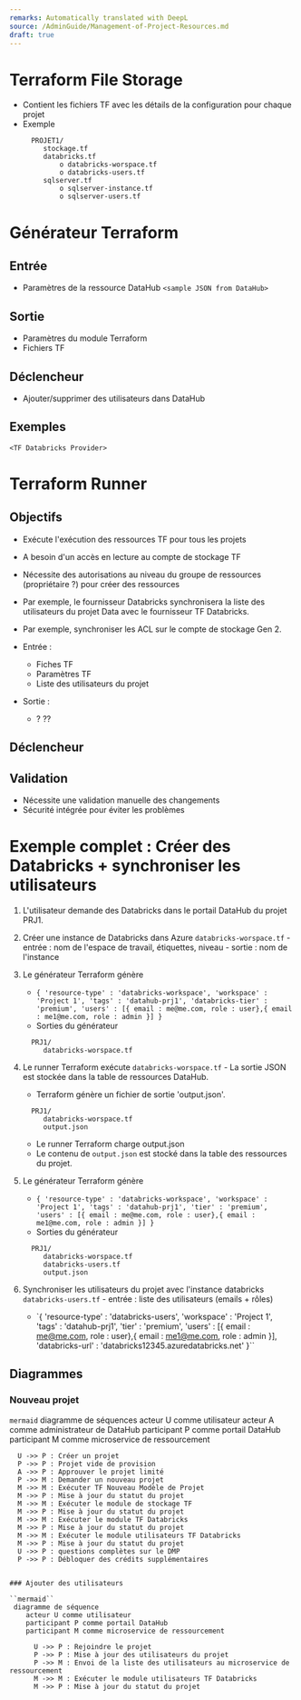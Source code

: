 ```yaml
---
remarks: Automatically translated with DeepL
source: /AdminGuide/Management-of-Project-Resources.md
draft: true
---
```


# Terraform File Storage

- Contient les fichiers TF avec les détails de la configuration pour chaque projet
- Exemple
  ```
    PROJET1/
       stockage.tf
       databricks.tf
           o databricks-worspace.tf
           o databricks-users.tf
       sqlserver.tf
           o sqlserver-instance.tf
           o sqlserver-users.tf
  ```

# Générateur Terraform

## Entrée

- Paramètres de la ressource DataHub
  `<sample JSON from DataHub>`

## Sortie

- Paramètres du module Terraform
- Fichiers TF

## Déclencheur

- Ajouter/supprimer des utilisateurs dans DataHub

## Exemples

`<TF Databricks Provider>`

# Terraform Runner

## Objectifs

- Exécute l'exécution des ressources TF pour tous les projets
- A besoin d'un accès en lecture au compte de stockage TF
- Nécessite des autorisations au niveau du groupe de ressources (propriétaire ?) pour créer des ressources
- Par exemple, le fournisseur Databricks synchronisera la liste des utilisateurs du projet Data avec le fournisseur TF Databricks.
- Par exemple, synchroniser les ACL sur le compte de stockage Gen 2.

- Entrée :
  - Fiches TF
  - Paramètres TF
  - Liste des utilisateurs du projet
- Sortie :
  - ? ??

## Déclencheur

## Validation

- Nécessite une validation manuelle des changements
- Sécurité intégrée pour éviter les problèmes

# Exemple complet : Créer des Databricks + synchroniser les utilisateurs

1. L'utilisateur demande des Databricks dans le portail DataHub du projet PRJ1.
1. Créer une instance de Databricks dans Azure `databricks-worspace.tf` - entrée : nom de l'espace de travail, étiquettes, niveau - sortie : nom de l'instance
1. Le générateur Terraform génère
   - `{ 'resource-type' : 'databricks-workspace', 'workspace' : 'Project 1', 'tags' : 'datahub-prj1', 'databricks-tier' : 'premium', 'users' : [{ email : me@me.com, role : user},{ email : me1@me.com, role : admin }] }`
   - Sorties du générateur
   ```
     PRJ1/
        databricks-worspace.tf
   ```
1. Le runner Terraform exécute `databricks-worspace.tf` - La sortie JSON est stockée dans la table de ressources DataHub.

   - Terraform génère un fichier de sortie 'output.json'.

   ```
     PRJ1/
        databricks-worspace.tf
        output.json
   ```

   - Le runner Terraform charge output.json
   - Le contenu de `output.json` est stocké dans la table des ressources du projet.

1. Le générateur Terraform génère

   - `{ 'resource-type' : 'databricks-workspace', 'workspace' : 'Project 1', 'tags' : 'datahub-prj1', 'tier' : 'premium', 'users' : [{ email : me@me.com, role : user},{ email : me1@me.com, role : admin }] }`
   - Sorties du générateur

   ```
     PRJ1/
        databricks-worspace.tf
        databricks-users.tf
        output.json
   ```

1. Synchroniser les utilisateurs du projet avec l'instance databricks `databricks-users.tf` - entrée : liste des utilisateurs (emails + rôles)
   - `{ 'resource-type' : 'databricks-users', 'workspace' : 'Project 1', 'tags' : 'datahub-prj1', 'tier' : 'premium', 'users' : [{ email : me@me.com, role : user},{ email : me1@me.com, role : admin }], 'databricks-url' : 'databricks12345.azuredatabricks.net' }``

## Diagrammes

### Nouveau projet

``mermaid``
diagramme de séquences
    acteur U comme utilisateur
    acteur A comme administrateur de DataHub
    participant P comme portail DataHub
    participant M comme microservice de ressourcement

      U ->> P : Créer un projet
      P ->> P : Projet vide de provision
      A ->> P : Approuver le projet limité
      P ->> M : Demander un nouveau projet
      M ->> M : Exécuter TF Nouveau Modèle de Projet
      M ->> P : Mise à jour du statut du projet
      M ->> M : Exécuter le module de stockage TF
      M ->> P : Mise à jour du statut du projet
      M ->> M : Exécuter le module TF Databricks
      M ->> P : Mise à jour du statut du projet
      M ->> M : Exécuter le module utilisateurs TF Databricks
      M ->> P : Mise à jour du statut du projet
      U ->> P : questions complètes sur le DMP
      P ->> P : Débloquer des crédits supplémentaires

```

### Ajouter des utilisateurs

``mermaid``
 diagramme de séquence
    acteur U comme utilisateur
    participant P comme portail DataHub
    participant M comme microservice de ressourcement

      U ->> P : Rejoindre le projet
      P ->> P : Mise à jour des utilisateurs du projet
      P ->> M : Envoi de la liste des utilisateurs au microservice de ressourcement
      M ->> M : Exécuter le module utilisateurs TF Databricks
      M ->> P : Mise à jour du statut du projet
```
